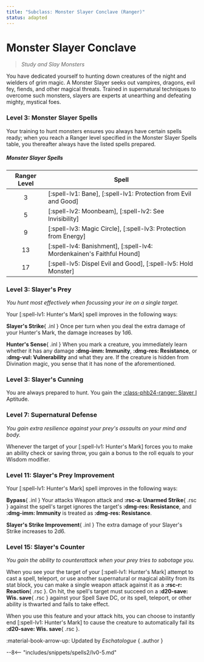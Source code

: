```yaml
---
title: "Subclass: Monster Slayer Conclave (Ranger)"
status: adapted
---
```


<p style="display:none">
Study and Slay Monsters
</p>

# Monster Slayer Conclave

> *Study and Slay Monsters*

You have dedicated yourself to hunting down creatures of the night and wielders of grim magic. A Monster Slayer seeks out vampires, dragons, evil fey, fiends, and other magical threats. Trained in supernatural techniques to overcome such monsters, slayers are experts at unearthing and defeating mighty, mystical foes.

### Level 3: Monster Slayer Spells 

Your training to hunt monsters ensures you always have certain spells ready; when you reach a Ranger level specified in the Monster Slayer Spells table, you thereafter always have the listed spells prepared.

##### Monster Slayer Spells

| Ranger Level | Spell |
|:-:|---|
| 3 | [:spell-lv1: Bane], [:spell-lv1: Protection from Evil and Good] |
| 5 | [:spell-lv2: Moonbeam], [:spell-lv2: See Invisibility] |
| 9 | [:spell-lv3: Magic Circle], [:spell-lv3: Protection from Energy] |
| 13 | [:spell-lv4: Banishment], [:spell-lv4: Mordenkainen's Faithful Hound] |
| 17 | [:spell-lv5: Dispel Evil and Good], [:spell-lv5: Hold Monster] |

### Level 3: Slayer's Prey

*You hunt most effectively when focussing your ire on a single target.*

Your [:spell-lv1: Hunter's Mark] spell improves in the following ways:

**Slayer's Strike**{ .inl } Once per turn when you deal the extra damage of your Hunter's Mark, the damage increases by 1d6.

**Hunter's Sense**{ .inl } When you mark a creature, you immediately learn whether it has any damage **:dmg-imm: Immunity**, **:dmg-res: Resistance**, or **:dmg-vul: Vulnerability** and what they are. If the creature is hidden from Divination magic, you sense that it has none of the aforementioned.

### Level 3: Slayer's Cunning

You are always prepared to hunt. You gain the [:class-phb24-ranger: Slayer I](../../option/class-options/ranger-aptitude.md#slayer-i) Aptitude.

### Level 7: Supernatural Defense

*You gain extra resilience against your prey's assaults on your mind and body.*

Whenever the target of your [:spell-lv1: Hunter's Mark] forces you to make an ability check or saving throw, you gain a bonus to the roll equals to your Wisdom modifier.

### Level 11: Slayer's Prey Improvement

Your [:spell-lv1: Hunter's Mark] spell improves in the following ways:

**Bypass**{ .inl } Your attacks Weapon attack and **:rsc-a: Unarmed Strike**{ .rsc } against the spell's target ignores the target's **:dmg-res: Resistance**, and **:dmg-imm: Immunity** is treated as **:dmg-res: Resistance**.

**Slayer's Strike Improvement**{ .inl } The extra damage of your Slayer's Strike increases to 2d6.

### Level 15: Slayer's Counter

*You gain the ability to counterattack when your prey tries to sabotage you.*

When you see your the target of your [:spell-lv1: Hunter's Mark] attempt to cast a spell, teleport, or use another supernatural or magical ability from its stat block, you can make a single weapon attack against it as a **:rsc-r: Reaction**{ .rsc }. On hit, the spell's target must succeed on a **:d20-save: Wis. save**{ .rsc } against your Spell Save DC, or its spell, teleport, or other ability is thwarted and fails to take effect.

When you use this feature and your attack hits, you can choose to instantly end [:spell-lv1: Hunter's Mark] to cause the creature to automatically fail its **:d20-save: Wis. save**{ .rsc }.

:material-book-arrow-up: Updated by *Eschatologue*
{ .author }

--8<-- "includes/snippets/spells2/lv0-5.md"